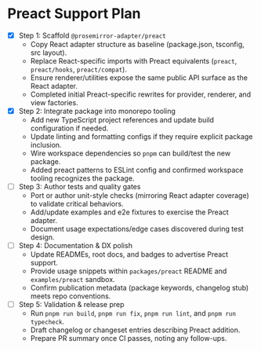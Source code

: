 # Preact Support Plan

- [x] Step 1: Scaffold `@prosemirror-adapter/preact`
  - Copy React adapter structure as baseline (package.json, tsconfig, src layout).
  - Replace React-specific imports with Preact equivalents (`preact`, `preact/hooks`, `preact/compat`).
  - Ensure renderer/utilities expose the same public API surface as the React adapter.
  - Completed initial Preact-specific rewrites for provider, renderer, and view factories.
- [x] Step 2: Integrate package into monorepo tooling
  - Add new TypeScript project references and update build configuration if needed.
  - Update linting and formatting configs if they require explicit package inclusion.
  - Wire workspace dependencies so `pnpm` can build/test the new package.
  - Added preact patterns to ESLint config and confirmed workspace tooling recognizes the package.
- [ ] Step 3: Author tests and quality gates
  - Port or author unit-style checks (mirroring React adapter coverage) to validate critical behaviors.
  - Add/update examples and e2e fixtures to exercise the Preact adapter.
  - Document usage expectations/edge cases discovered during test design.
- [ ] Step 4: Documentation & DX polish
  - Update READMEs, root docs, and badges to advertise Preact support.
  - Provide usage snippets within `packages/preact` README and `examples/preact` sandbox.
  - Confirm publication metadata (package keywords, changelog stub) meets repo conventions.
- [ ] Step 5: Validation & release prep
  - Run `pnpm run build`, `pnpm run fix`, `pnpm run lint`, and `pnpm run typecheck`.
  - Draft changelog or changeset entries describing Preact addition.
  - Prepare PR summary once CI passes, noting any follow-ups.
